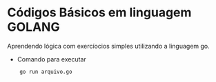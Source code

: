 # Códigos Básicos em linguagem GOLANG

Aprendendo lógica com exercíocios simples utilizando a linguagem go.

- Comando para executar

```bash
    go run arquivo.go
```
